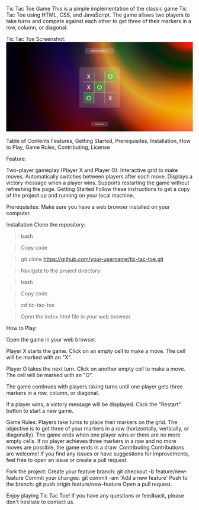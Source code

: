 Tic Tac Toe Game
This is a simple implementation of the classic game Tic Tac Toe using HTML, CSS, and JavaScript. The game allows two players to take turns and compete against each other to get three of their markers in a row, column, or diagonal.

Tic Tac Toe Screenshot: 
![Alt text](image.png)

Table of Contents
Features, 
Getting Started, 
Prerequisites, 
Installation, 
How to Play, 
Game Rules, 
Contributing, 
License



Feature:

Two-player gameplay (Player X and Player O).
Interactive grid to make moves.
Automatically switches between players after each move.
Displays a victory message when a player wins.
Supports restarting the game without refreshing the page.
Getting Started
Follow these instructions to get a copy of the project up and running on your local machine.

Prerequisites:
Make sure you have a web browser installed on your computer.

Installation
Clone the repository:
>bash

>Copy code

>git clone https://github.com/your-username/tic-tac-toe.git

>Navigate to the project directory:

>bash

>Copy code

>cd tic-tac-toe

>Open the index.html file in your web browser.


How to Play:

Open the game in your web browser.

Player X starts the game. Click on an empty cell to make a move. The cell will be marked with an "X".

Player O takes the next turn. Click on another empty cell to make a move. The cell will be marked with an "O".

The game continues with players taking turns until one player gets three markers in a row, column, or diagonal.

If a player wins, a victory message will be displayed. Click the "Restart" button to start a new game.



Game Rules:
Players take turns to place their markers on the grid.
The objective is to get three of your markers in a row (horizontally, vertically, or diagonally).
The game ends when one player wins or there are no more empty cells.
If no player achieves three markers in a row and no more moves are possible, the game ends in a draw.
Contributing
Contributions are welcome! If you find any issues or have suggestions for improvements, feel free to open an issue or create a pull request.

Fork the project:
Create your feature branch: git checkout -b feature/new-feature
Commit your changes: git commit -am 'Add a new feature'
Push to the branch: git push origin feature/new-feature
Open a pull request.


Enjoy playing Tic Tac Toe! If you have any questions or feedback, please don't hesitate to contact us.

